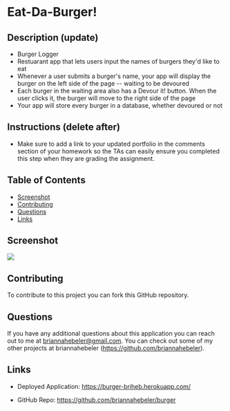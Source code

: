 # Eat-Da-Burger!

## Description (update)
- Burger Logger
- Restuarant app that lets users input the names of burgers they'd like to eat
- Whenever a user submits a burger's name, your app will display the burger on the left side of the page -- waiting to be devoured
- Each burger in the waiting area also has a Devour it! button. When the user clicks it, the burger will move to the right side of the page
- Your app will store every burger in a database, whether devoured or not

## Instructions (delete after)
* Make sure to add a link to your updated portfolio in the comments section of your homework so the TAs can easily ensure you completed this step when they are grading the assignment.

## Table of Contents  
* [Screenshot](#screenshot)
* [Contributing](#contributing)
* [Questions](#questions)
* [Links](#links)

## Screenshot
![](./assets/images/screenshot.png)

## Contributing
To contribute to this project you can fork this GitHub repository.

## Questions
If you have any additional questions about this application you can reach out to me at briannahebeler@gmail.com.
You can check out some of my other projects at briannahebeler (https://github.com/briannahebeler).

## Links
* Deployed Application: https://burger-briheb.herokuapp.com/

* GitHub Repo: https://github.com/briannahebeler/burger

